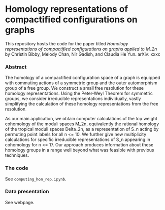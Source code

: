 # Homology representations of compactified configurations on graphs
This repository hosts the code for the paper titled *Homology representations of compactified configurations on graphs applied to M_2n* by Christin Bibby, Melody Chan, Nir Gadish, and Claudia He Yun. arXiv: xxxx

### Abstract
The homology of a compactified configuration space of a graph is equipped with commuting actions of a symmetric group and the outer automorphism group of a free group. We construct a small free resolution for these homology representations.
Using the Peter-Weyl Theorem for symmetric groups, we consider irreducible representations individually, vastly simplifying the calculation of these homology representations from the free resolution.

As our main application, we obtain computer calculations of the top weight cohomology of the moduli spaces M_2n, equivalently the rational homology of the tropical moduli spaces Delta_2n, as a representation of S_n acting by permuting point labels for all n <= 10. We further give new multiplicity calculations for specific irreducible representations of S_n appearing in cohomology for n <= 17. Our approach produces information about these homology groups in a range well beyond what was feasible with previous techniques.

### The code
See `computing_hom_rep.ipynb`.

### Data presentation
See webpage.
